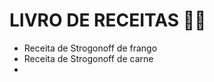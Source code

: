 # LIVRO DE RECEITAS :man_cook:

- Receita de Strogonoff de frango
- Receita de Strogonoff de carne
- 
